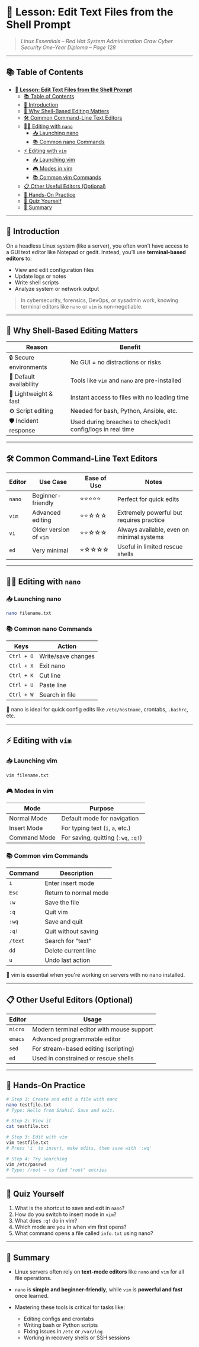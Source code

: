 # 📝 **Lesson: Edit Text Files from the Shell Prompt**

> *Linux Essentials – Red Hat System Administration*
> *Craw Cyber Security One-Year Diploma – Page 128*

---

## 📚 Table of Contents

- [📝 **Lesson: Edit Text Files from the Shell Prompt**](#-lesson-edit-text-files-from-the-shell-prompt)
  - [📚 Table of Contents](#-table-of-contents)
  - [🎯 Introduction](#-introduction)
  - [🧠 Why Shell-Based Editing Matters](#-why-shell-based-editing-matters)
  - [🛠️ Common Command-Line Text Editors](#️-common-command-line-text-editors)
  - [🧑‍💻 Editing with `nano`](#-editing-with-nano)
    - [📥 Launching nano](#-launching-nano)
    - [📚 Common nano Commands](#-common-nano-commands)
  - [⚡ Editing with `vim`](#-editing-with-vim)
    - [📥 Launching vim](#-launching-vim)
    - [🎮 Modes in vim](#-modes-in-vim)
    - [📚 Common vim Commands](#-common-vim-commands)
  - [📋 Other Useful Editors (Optional)](#-other-useful-editors-optional)
  - [🧪 Hands-On Practice](#-hands-on-practice)
  - [🧠 Quiz Yourself](#-quiz-yourself)
  - [📎 Summary](#-summary)

---

## 🎯 Introduction

On a headless Linux system (like a server), you often won’t have access to a GUI text editor like Notepad or gedit. Instead, you’ll use **terminal-based editors** to:

- View and edit configuration files
- Update logs or notes
- Write shell scripts
- Analyze system or network output

> In cybersecurity, forensics, DevOps, or sysadmin work, knowing terminal editors like `nano` or `vim` is non-negotiable.

---

## 🧠 Why Shell-Based Editing Matters

| Reason                  | Benefit                                                     |
| ----------------------- | ----------------------------------------------------------- |
| 🔒 Secure environments  | No GUI = no distractions or risks                           |
| 🧰 Default availability | Tools like `vim` and `nano` are pre-installed               |
| 🚀 Lightweight & fast   | Instant access to files with no loading time                |
| ⚙️ Script editing       | Needed for bash, Python, Ansible, etc.                      |
| 🛡️ Incident response   | Used during breaches to check/edit config/logs in real time |

---

## 🛠️ Common Command-Line Text Editors

| Editor | Use Case               | Ease of Use | Notes                                     |
| ------ | ---------------------- | ----------- | ----------------------------------------- |
| `nano` | Beginner-friendly      | ⭐⭐⭐⭐⭐       | Perfect for quick edits                   |
| `vim`  | Advanced editing       | ⭐⭐☆☆☆       | Extremely powerful but requires practice  |
| `vi`   | Older version of `vim` | ⭐⭐☆☆☆       | Always available, even on minimal systems |
| `ed`   | Very minimal           | ⭐☆☆☆☆       | Useful in limited rescue shells           |

---

## 🧑‍💻 Editing with `nano`

### 📥 Launching nano

```bash
nano filename.txt
```

### 📚 Common nano Commands

| Keys       | Action             |
| ---------- | ------------------ |
| `Ctrl + O` | Write/save changes |
| `Ctrl + X` | Exit nano          |
| `Ctrl + K` | Cut line           |
| `Ctrl + U` | Paste line         |
| `Ctrl + W` | Search in file     |

🧠 nano is ideal for quick config edits like `/etc/hostname`, crontabs, `.bashrc`, etc.

---

## ⚡ Editing with `vim`

### 📥 Launching vim

```bash
vim filename.txt
```

### 🎮 Modes in vim

| Mode         | Purpose                             |
| ------------ | ----------------------------------- |
| Normal Mode  | Default mode for navigation         |
| Insert Mode  | For typing text (`i`, `a`, etc.)    |
| Command Mode | For saving, quitting (`:wq`, `:q!`) |

### 📚 Common vim Commands

| Command | Description           |
| ------- | --------------------- |
| `i`     | Enter insert mode     |
| `Esc`   | Return to normal mode |
| `:w`    | Save the file         |
| `:q`    | Quit vim              |
| `:wq`   | Save and quit         |
| `:q!`   | Quit without saving   |
| `/text` | Search for "text"     |
| `dd`    | Delete current line   |
| `u`     | Undo last action      |

🧠 vim is essential when you're working on servers with no nano installed.

---

## 📋 Other Useful Editors (Optional)

| Editor  | Usage                                     |
| ------- | ----------------------------------------- |
| `micro` | Modern terminal editor with mouse support |
| `emacs` | Advanced programmable editor              |
| `sed`   | For stream-based editing (scripting)      |
| `ed`    | Used in constrained or rescue shells      |

---

## 🧪 Hands-On Practice

```bash
# Step 1: Create and edit a file with nano
nano testfile.txt
# Type: Hello from Shahid. Save and exit.

# Step 2: View it
cat testfile.txt

# Step 3: Edit with vim
vim testfile.txt
# Press 'i' to insert, make edits, then save with ':wq'

# Step 4: Try searching
vim /etc/passwd
# Type: /root → to find "root" entries
```

---

## 🧠 Quiz Yourself

1. What is the shortcut to save and exit in `nano`?
2. How do you switch to insert mode in `vim`?
3. What does `:q!` do in vim?
4. Which mode are you in when vim first opens?
5. What command opens a file called `info.txt` using nano?

---

## 📎 Summary

- Linux servers often rely on **text-mode editors** like `nano` and `vim` for all file operations.
- `nano` is **simple and beginner-friendly**, while `vim` is **powerful and fast** once learned.
- Mastering these tools is critical for tasks like:

  - Editing configs and crontabs
  - Writing bash or Python scripts
  - Fixing issues in `/etc` or `/var/log`
  - Working in recovery shells or SSH sessions